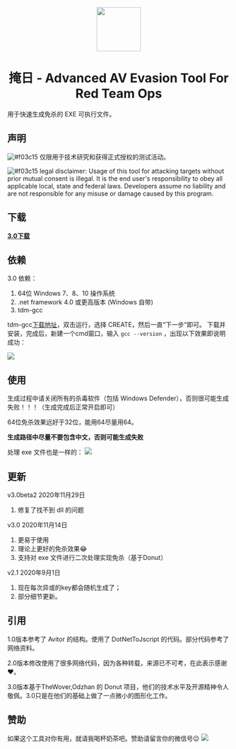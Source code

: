 <p align="center">
  <img width="100" height="100" src="https://sec-note.oss-cn-beijing.aliyuncs.com/trojan.ico">
</p>



<h1 align="center"> 掩日 - Advanced AV Evasion Tool For Red Team Ops</h1>

用于快速生成免杀的 EXE 可执行文件。

## 声明
![#f03c15](https://via.placeholder.com/15/f03c15/000000?text=+) 仅限用于技术研究和获得正式授权的测试活动。

![#f03c15](https://via.placeholder.com/15/f03c15/000000?text=+) legal disclaimer: Usage of this tool for attacking targets without prior mutual consent is illegal. It is the end user's responsibility to obey all applicable local, state and federal laws. Developers assume no liability and are not responsible for any misuse or damage caused by this program.

## 下载

**[3.0下载](https://github.com/1y0n/AV_Evasion_Tool/releases/download/3.0/3.0_beta2.zip)**

## 依赖
3.0 依赖：
1. 64位 Windows 7、8、10 操作系统
2. .net framework 4.0 或更高版本 (Windows 自带)
3. tdm-gcc

tdm-gcc[下载地址](https://github.com/jmeubank/tdm-gcc/releases/download/v9.2.0-tdm64-1/tdm64-gcc-9.2.0.exe)，双击运行，选择 CREATE，然后一直“下一步”即可。
下载并安装，完成后，新建一个cmd窗口，输入 `gcc --version` ，出现以下效果即说明成功：

![](https://sec-note.oss-cn-beijing.aliyuncs.com/img/20200604232603.png)

## 使用

生成过程中请关闭所有的杀毒软件（包括 Windows Defender），否则很可能生成失败！！！（生成完成后正常开启即可）

64位免杀效果远好于32位，能用64尽量用64。

**生成路径中尽量不要包含中文，否则可能生成失败**



处理 exe 文件也是一样的：
![](https://sec-note.oss-cn-beijing.aliyuncs.com/yr3_exe.gif)

## 更新
v3.0beta2 2020年11月29日
  1. 修复了找不到 dll 的问题

v3.0 2020年11月14日
  1. 更易于使用
  2. 理论上更好的免杀效果😂
  3. 支持对 exe 文件进行二次处理实现免杀（基于Donut）

v2.1 2020年9月1日
  1. 现在每次异或的key都会随机生成了；
  2. 部分细节更新。

## 引用
1.0版本参考了 Avitor 的结构。使用了 DotNetToJscript 的代码。部分代码参考了网络资料。

2.0版本修改使用了很多网络代码，因为各种转载，来源已不可考，在此表示感谢❤。

3.0版本基于TheWover,Odzhan 的 Donut 项目，他们的技术水平及开源精神令人敬佩。3.0只是在他们的基础上做了一点微小的图形化工作。

## 赞助
如果这个工具对你有用，就请我喝杯奶茶吧。赞助请留言你的微信号😉
![](https://sec-note.oss-cn-beijing.aliyuncs.com/643d108733dc560d6430c1e307d5de2.png?a=a)
